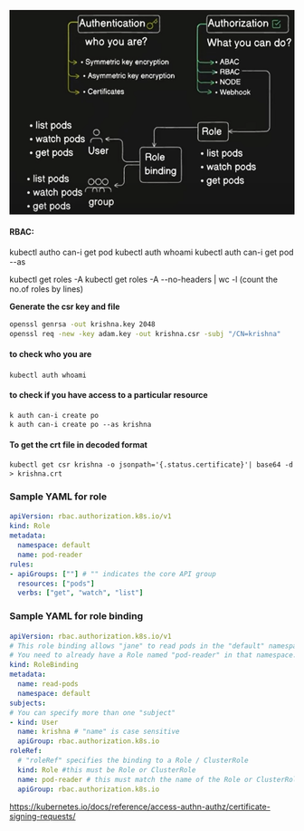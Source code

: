 ![alt text](image.png)

#### RBAC:

kubectl autho can-i get pod
kubectl auth whoami
kubectl auth can-i get pod --as <username>

kubectl get roles -A
kubectl get roles -A --no-headers | wc -l (count the no.of roles by lines)

**Generate the csr key and file**

```bash
openssl genrsa -out krishna.key 2048
openssl req -new -key adam.key -out krishna.csr -subj "/CN=krishna"
```

#### to check who you are
`kubectl auth whoami`

#### to check if you have access to a particular resource
```
k auth can-i create po
k auth can-i create po --as krishna
```
#### To get the crt file in decoded format
```
kubectl get csr krishna -o jsonpath='{.status.certificate}'| base64 -d > krishna.crt
```

### Sample YAML for role

```yaml
apiVersion: rbac.authorization.k8s.io/v1
kind: Role
metadata:
  namespace: default
  name: pod-reader
rules:
- apiGroups: [""] # "" indicates the core API group
  resources: ["pods"]
  verbs: ["get", "watch", "list"]
```

### Sample YAML for role binding

```yaml
apiVersion: rbac.authorization.k8s.io/v1
# This role binding allows "jane" to read pods in the "default" namespace.
# You need to already have a Role named "pod-reader" in that namespace.
kind: RoleBinding
metadata:
  name: read-pods
  namespace: default
subjects:
# You can specify more than one "subject"
- kind: User
  name: krishna # "name" is case sensitive
  apiGroup: rbac.authorization.k8s.io
roleRef:
  # "roleRef" specifies the binding to a Role / ClusterRole
  kind: Role #this must be Role or ClusterRole
  name: pod-reader # this must match the name of the Role or ClusterRole you wish to bind to
  apiGroup: rbac.authorization.k8s.io
```



https://kubernetes.io/docs/reference/access-authn-authz/certificate-signing-requests/
